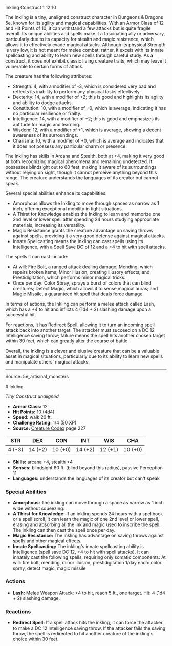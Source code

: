 <MonsterName/>Inkling</MonsterName>
<CreatureType/>Construct</CreatureType>
<CR/>1</CR>
<AC/>12</AC>
<HP/>10</HP>
<summary>The Inkling is a tiny, unaligned construct character in Dungeons & Dragons 5e, known for its agility and magical capabilities. With an Armor Class of 12 and Hit Points of 10, it can withstand a few attacks but is quite fragile overall. Its unique abilities and spells make it a fascinating ally or adversary, particularly due to its capacity for stealth and magic resistance, which allows it to effectively evade magical attacks. Although its physical Strength is very low, it is not meant for melee combat; rather, it excels with its innate spellcasting and ability to learn new spells through careful study. As a construct, it does not exhibit classic living creature traits, which may leave it vulnerable to certain forms of attack. </summary>

<detail>

The creature has the following attributes: 
- Strength: 4, with a modifier of -3, which is considered very bad and reflects its inability to perform any physical tasks effectively.
- Dexterity: 14, with a modifier of +2; this is good and highlights its agility and ability to dodge attacks.
- Constitution: 10, with a modifier of +0, which is average, indicating it has no particular resilience or frailty.
- Intelligence: 14, with a modifier of +2; this is good and emphasizes its aptitude for magic and learning.
- Wisdom: 12, with a modifier of +1, which is average, showing a decent awareness of its surroundings.
- Charisma: 10, with a modifier of +0, which is average and indicates that it does not possess any particular charm or presence.

The Inkling has skills in Arcana and Stealth, both at +4, making it very good at both recognizing magical phenomena and remaining undetected. It possesses blindsight out to 60 feet, making it aware of its surroundings without relying on sight, though it cannot perceive anything beyond this range. The creature understands the languages of its creator but cannot speak.

Several special abilities enhance its capabilities:
- Amorphous allows the Inkling to move through spaces as narrow as 1 inch, offering exceptional mobility in tight situations.
- A Thirst for Knowledge enables the Inkling to learn and memorize one 2nd level or lower spell after spending 24 hours studying appropriate materials, increasing its versatility.
- Magic Resistance grants the creature advantage on saving throws against spells, providing it a very good defense against magical attacks.
- Innate Spellcasting means the Inkling can cast spells using its Intelligence, with a Spell Save DC of 12 and a +4 to hit with spell attacks. 

The spells it can cast include:
- At will: Fire Bolt, a ranged attack dealing damage; Mending, which repairs broken items; Minor Illusion, creating illusory effects; and Prestidigitation, which performs minor magical tricks.
- Once per day: Color Spray, sprays a burst of colors that can blind creatures; Detect Magic, which allows it to sense magical auras; and Magic Missile, a guaranteed hit spell that deals force damage.

In terms of actions, the Inkling can perform a melee attack called Lash, which has a +4 to hit and inflicts 4 (1d4 + 2) slashing damage upon a successful hit.

For reactions, it has Redirect Spell, allowing it to turn an incoming spell attack back into another target. The attacker must succeed on a DC 12 Intelligence saving throw; failure means the spell hits another chosen target within 30 feet, which can greatly alter the course of battle.

Overall, the Inkling is a clever and elusive creature that can be a valuable asset in magical situations, particularly due to its ability to learn new spells and manipulate others' magical attacks.</detail>



---

Source: 5e_artisinal_monsters

<statblock>
# Inkling

*Tiny* *Construct* *unaligned*

- **Armor Class:** 12
- **Hit Points:** 10 (4d4)
- **Speed:** walk 20 ft.
- **Challenge Rating:** 1/4 (50 XP)
- **Source:** [Creature Codex](https://koboldpress.com/kpstore/product/creature-codex-for-5th-edition-dnd) page 227

| STR | DEX | CON | INT | WIS | CHA |
| --- | --- | --- | --- | --- | --- |
| 4 (-3) | 14 (+2) | 10 (+0) | 14 (+2) | 12 (+1) | 10 (+0) |

- **Skills:** arcana +4, stealth +4
- **Senses:** blindsight 60 ft. (blind beyond this radius), passive Perception 11
- **Languages:** understands the languages of its creator but can't speak

### Special Abilities

- **Amorphous:** The inkling can move through a space as narrow as 1 inch wide without squeezing.
- **A Thirst for Knowledge:** If an inkling spends 24 hours with a spellbook or a spell scroll, it can learn the magic of one 2nd level or lower spell, erasing and absorbing all the ink and magic used to inscribe the spell. The inkling can then cast the spell once per day.
- **Magic Resistance:** The inkling has advantage on saving throws against spells and other magical effects.
- **Innate Spellcasting:** The inkling's innate spellcasting ability is Intelligence (spell save DC 12, +4 to hit with spell attacks). It can innately cast the following spells, requiring only somatic components:
At will: fire bolt, mending, minor illusion, prestidigitation
1/day each: color spray, detect magic, magic missile

### Actions

- **Lash:** Melee Weapon Attack: +4 to hit, reach 5 ft., one target. Hit: 4 (1d4 + 2) slashing damage.

### Reactions

- **Redirect Spell:** If a spell attack hits the inkling, it can force the attacker to make a DC 12 Intelligence saving throw. If the attacker fails the saving throw, the spell is redirected to hit another creature of the inkling's choice within 30 feet.


</statblock>


